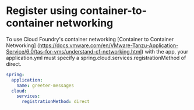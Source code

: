 # Register using container-to-container networking

To use Cloud Foundry's container networking [Container to Container Networking] (https://docs.vmware.com/en/VMware-Tanzu-Application-Service/6.0/tas-for-vms/understand-cf-networking.html) with the app, your application.yml must specify a spring.cloud.services.registrationMethod of direct.
```yaml
spring:
  application:
    name: greeter-messages
  cloud:
    services:
      registrationMethod: direct
```
